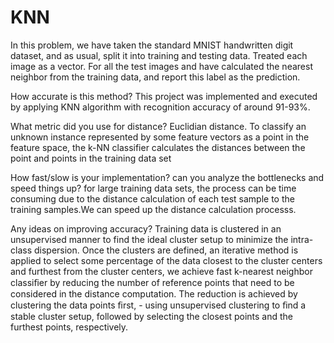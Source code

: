 # KNN
In this problem, we have taken the standard MNIST handwritten digit dataset, and as usual, split it into training and testing data. Treated each image as a vector. For all the test images and have calculated the nearest neighbor from the training data, and report this label as the prediction. 

How accurate is this method?
This project was implemented and executed by applying KNN algorithm with recognition accuracy of around 91-93%.


What metric did you use for distance?
Euclidian distance. To classify an unknown instance represented by some feature vectors as a point in the feature space, the k-NN classifier calculates the distances between the point and points in the training data set


How fast/slow is your implementation? can you analyze the bottlenecks and speed things up?
for large training data sets, the process can be time consuming due to the distance calculation of each test sample to the training samples.We can speed up the distance calculation processs.


Any ideas on improving accuracy?
Training data is clustered in an unsupervised manner to find the ideal cluster setup to minimize the intra-class dispersion. Once the clusters are defined, an iterative method is applied to select some percentage of the data closest to the cluster centers and furthest from the cluster centers, 
we achieve fast k-nearest neighbor classiﬁer by reducing the
number of reference points that need to be considered in the distance computation. The reduction is achieved by clustering the data points ﬁrst, - using unsupervised clustering to ﬁnd a stable cluster setup, followed by selecting the closest
points and the furthest points, respectively.

